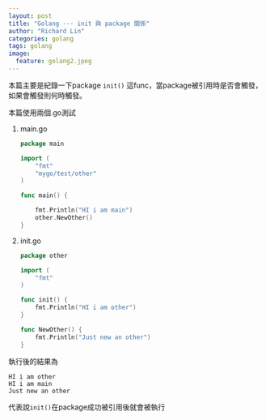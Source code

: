 ```yaml
---
layout: post
title: "Golang --- init 與 package 關係"
author: "Richard Lin"
categories: golang
tags: golang
image:
  feature: golang2.jpeg
---
```


本篇主要是紀錄一下package `init()` 這func，當package被引用時是否會觸發，如果會觸發則何時觸發。<br>

本篇使用兩個.go測試<br>

1.  main.go
    ```go
    package main

    import (
        "fmt"
        "mygo/test/other"
    )

    func main() {

        fmt.Println("HI i am main")
        other.NewOther()
    }
    ```

2.  init.go
    ```go
    package other

    import (
        "fmt"
    )

    func init() {
        fmt.Println("HI i am other")
    }

    func NewOther() {
        fmt.Println("Just new an other")
    }
    ```

執行後的結果為
```
HI i am other
HI i am main
Just new an other
```

代表說`init()`在package成功被引用後就會被執行